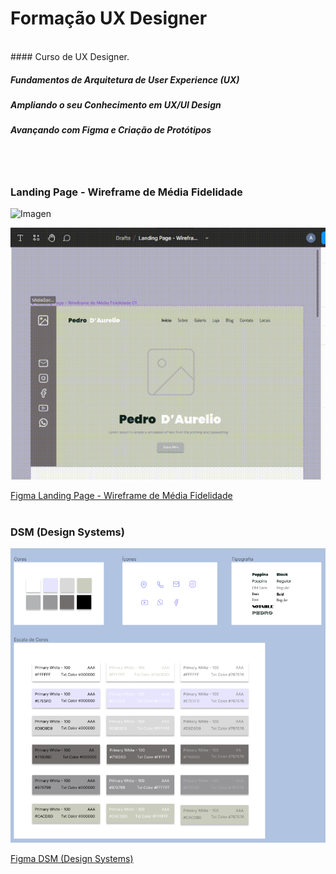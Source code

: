 # Formação UX Designer
<br>
#### Curso de UX Designer. 

##### Fundamentos de Arquitetura de User Experience (UX)
#####  Ampliando o seu Conhecimento em UX/UI Design  
#####  Avançando com Figma e Criação de Protótipos 
<br>
<br>

### Landing Page - Wireframe de Média Fidelidade
 
![Imagen](https://github.com/PaulaSena/FormacaoUXDesigner/blob/main/LandingPage-WireframeM%C3%A9diaFidelidade02.PNG?raw=true "Imagen de uma Landing Page para músico")


![Gif](https://github.com/PaulaSena/FormacaoUXDesigner/blob/main/Apresenta%C3%A7%C3%A3oWireframeGIFF.gif?raw=true "Gif Mini video de apresentação da Landing Page") 



[Figma Landing Page - Wireframe de Média Fidelidade](https://www.figma.com/file/gfFv3dGpTB1XIPl7wRZrwg/Landing-Page---Wireframe-de-M%C3%A9dia-Fidelidade-01-(GitHub)?type=design&node-id=0%3A1&mode=design&t=x7ypW8fXYbJQRimn-1 "Figma")
<br>
<br>

### DSM (Design Systems)

![Imagen](https://github.com/PaulaSena/FormacaoUXDesigner/blob/main/Cores.PNG?raw=true "Imagen do DSM (Desing Systems")


[Figma DSM (Design Systems)](https://www.figma.com/file/gfFv3dGpTB1XIPl7wRZrwg/Landing-Page---Wireframe-de-M%C3%A9dia-Fidelidade-01-(GitHub)?type=design&node-id=0%3A1&mode=design&t=x7ypW8fXYbJQRimn-1](https://www.figma.com/file/lNem4Eb3rLObbOqVyzT9tb/Landing-Page---DSM?type=design&node-id=7%3A218&mode=design&t=gjHt5QmGw0nNAOsL-1)https://www.figma.com/file/lNem4Eb3rLObbOqVyzT9tb/Landing-Page---DSM?type=design&node-id=7%3A218&mode=design&t=gjHt5QmGw0nNAOsL-1 "Figma")
<br>
<br>
